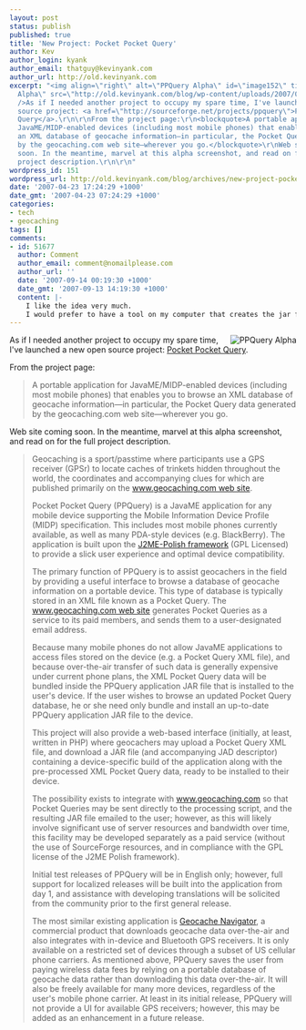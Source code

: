 ```yaml
---
layout: post
status: publish
published: true
title: 'New Project: Pocket Pocket Query'
author: Kev
author_login: kyank
author_email: thatguy@kevinyank.com
author_url: http://old.kevinyank.com
excerpt: "<img align=\"right\" alt=\"PPQuery Alpha\" id=\"image152\" title=\"PPQuery
  Alpha\" src=\"http://old.kevinyank.com/blog/wp-content/uploads/2007/04/ppq-alpha.png\"
  />As if I needed another project to occupy my spare time, I've launched a new open
  source project: <a href=\"http://sourceforge.net/projects/ppquery\">Pocket Pocket
  Query</a>.\r\n\r\nFrom the project page:\r\n<blockquote>A portable application for
  JavaME/MIDP-enabled devices (including most mobile phones) that enables you to browse
  an XML database of geocache information—in particular, the Pocket Query data generated
  by the geocaching.com web site—wherever you go.</blockquote>\r\nWeb site coming
  soon. In the meantime, marvel at this alpha screenshot, and read on for the full
  project description.\r\n\r\n"
wordpress_id: 151
wordpress_url: http://old.kevinyank.com/blog/archives/new-project-pocket-pocket-query
date: '2007-04-23 17:24:29 +1000'
date_gmt: '2007-04-23 07:24:29 +1000'
categories:
- tech
- geocaching
tags: []
comments:
- id: 51677
  author: Comment
  author_email: comment@nomailplease.com
  author_url: ''
  date: '2007-09-14 00:19:30 +1000'
  date_gmt: '2007-09-13 14:19:30 +1000'
  content: |-
    I like the idea very much.
    I would prefer to have a tool on my computer that creates the jar files but the general functionality of the application looks great and it seems to be very fast. Even in this early beta version.
---
```

<p><img align="right" alt="PPQuery Alpha" id="image152" title="PPQuery Alpha" src="http://old.kevinyank.com/blog/wp-content/uploads/2007/04/ppq-alpha.png" />As if I needed another project to occupy my spare time, I've launched a new open source project: <a href="http://sourceforge.net/projects/ppquery">Pocket Pocket Query</a>.</p>
<p>From the project page:</p>
<blockquote><p>A portable application for JavaME/MIDP-enabled devices (including most mobile phones) that enables you to browse an XML database of geocache information—in particular, the Pocket Query data generated by the geocaching.com web site—wherever you go.</p></blockquote>
<p>Web site coming soon. In the meantime, marvel at this alpha screenshot, and read on for the full project description.</p>
<p><a id="more"></a><a id="more-151"></a></p>
<blockquote><p>Geocaching is a sport/passtime where participants use a GPS receiver (GPSr) to locate caches of trinkets hidden throughout the world, the coordinates and accompanying clues for which are published primarily on the <a href="http://www.geocaching.com/">www.geocaching.com web site</a>.</p>
<p>Pocket Pocket Query (PPQuery) is a JavaME application for any mobile device supporting the Mobile Information Device Profile (MIDP) specification. This includes most mobile phones currently available, as well as many PDA-style devices (e.g. BlackBerry). The application is built upon the <a href="http://www.j2mepolish.org/">J2ME-Polish framework</a> (GPL Licensed) to provide a slick user experience and optimal device compatibility.</p>
<p>The primary function of PPQuery is to assist geocachers in the field by providing a useful interface to browse a database of geocache information on a portable device. This type of database is typically stored in an XML file known as a Pocket Query. The <a href="http://www.geocaching.com/">www.geocaching.com web site</a> generates Pocket Queries as a service to its paid members, and sends them to a user-designated email address.</p>
<p>Because many mobile phones do not allow JavaME applications to access files stored on the device (e.g. a Pocket Query XML file), and because over-the-air transfer of such data is generally expensive under current phone plans, the XML Pocket Query data will be bundled inside the PPQuery application JAR file that is installed to the user's device. If the user wishes to browse an updated Pocket Query database, he or she need only bundle and install an up-to-date PPQuery application JAR file to the device.</p>
<p>This project will also provide a web-based interface (initially, at least, written in PHP) where geocachers may upload a Pocket Query XML file, and download a JAR file (and accompanying JAD descriptor) containing a device-specific build of the application along with the pre-processed XML Pocket Query data, ready to be installed to their device.</p>
<p>The possibility exists to integrate with <a href="http://www.geocaching.com/">www.geocaching.com</a> so that Pocket Queries may be sent directly to the processing script, and the resulting JAR file emailed to the user; however, as this will likely involve significant use of server resources and bandwidth over time, this facility may be developed separately as a paid service (without the use of SourceForge resources, and in compliance with the GPL license of the J2ME Polish framework).</p>
<p>Initial test releases of PPQuery will be in English only; however, full support for localized releases will be built into the application from day 1, and assistance with developing translations will be solicited from the community prior to the first general release.</p>
<p>The most similar existing application is <a href="http://www.geocachenavigator.com/">Geocache Navigator</a>, a commercial product that downloads geocache data over-the-air and also integrates with in-device and Bluetooth GPS receivers. It is only available on a restricted set of devices through a subset of US cellular phone carriers. As mentioned above, PPQuery saves the user from paying wireless data fees by relying on a portable database of geocache data rather than downloading this data over-the-air. It will also be freely available for many more devices, regardless of the user's mobile phone carrier. At least in its initial release, PPQuery will not provide a UI for available GPS receivers; however, this may be added as an enhancement in a future release.</p></blockquote>
